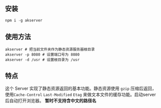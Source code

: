 ## 安装

```javascript
npm i -g akserver
```

## 使用方法

```shell
akserver # 把当前文件夹作为静态资源服务器根目录
akserver -p 8080 # 设置端口号为 8080
akserver -d /usr # 设置根目录为 /usr
```

## 特点

这个 Server 实现了静态资源返回的基本功能。静态资源使用 `gzip` 压缩后返回，使用`Cache-Control` `Last-Modified`  `Etag` 来做文本文件的缓存功能。启动server后自动打开浏览器。
**暂时不支持含中文的路径名**